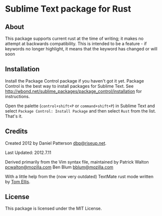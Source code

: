 # Sublime Text package for Rust

## About

This package supports current rust at the time of writing;
it makes no attempt at backwards compatibility.
This is intended to be a feature - if keywords no longer highlight,
it means that the keyword has changed or will soon

## Installation

Install the Package Control package if you haven't got it yet. Package 
Control is the best way to install packages for Sublime Text. See 
http://wbond.net/sublime_packages/package_control/installation for 
instructions.

Open the palette (`control+shift+P` or `command+shift+P`) in Sublime Text
and select `Package Control: Install Package` and then select `Rust` from 
the list. That's it.

## Credits

Created 2012 by Daniel Patterson <dbp@riseup.net>.

Last Updated: 2012.7.11

Derived primarily from the Vim syntax file, maintained by
Patrick Walton <pcwalton@mozilla.com>
Ben Blum <bblum@mozilla.com>

With a little help from the (now very outdated) TextMate rust mode written 
by [Tom Ellis](https://github.com/tomgrohl).

## License

This package is licensed under the MIT License.
